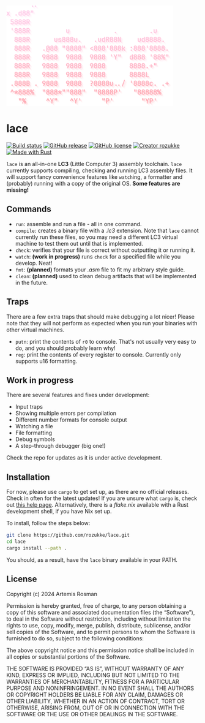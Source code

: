 ![lace logo](./logo.png)

# lace

[![Build status](https://github.com/rozukke/lace/actions/workflows/rust.yml/badge.svg?branch=main&event=push)](https://github.com/rozukke/lace/actions/workflows/rust.yml)
[![GitHub release](https://img.shields.io/github/release/rozukke/lace.svg)](https://github.com/rozukke/lace/releases/latest)
[![GitHub license](https://img.shields.io/github/license/rozukke/lace.svg)](https://github.com/rozukke/lace/blob/main/LICENSE)
[![Creator rozukke](https://img.shields.io/badge/Creator-rozukke-f497af.svg)](https://github.com/rozukke)
[![Made with Rust](https://img.shields.io/badge/Made%20with-Rust-b7410e.svg)](https://www.rust-lang.org)

`lace` is an all-in-one **LC3** (Little Computer 3) assembly toolchain. `lace` currently supports compiling, checking and
running LC3 assembly files. It will support fancy convenience features like `watch`ing, a formatter and (probably) running
with a copy of the original OS. **Some features are missing!**

## Commands
- `run`: assemble and run a file - all in one command.
- `compile`: creates a binary file with a *.lc3* extension. Note that `lace` cannot currently run these files, so you may need
a different LC3 virtual machine to test them out until that is implemented.
- `check`: verifies that your file is correct without outputting it or running it.
- `watch`: **(work in progress)** runs `check` for a specified file while you develop. Neat!
- `fmt`: **(planned)** formats your *.asm* file to fit my arbitrary style guide.
- `clean`: **(planned)** used to clean debug artifacts that will be implemented in the future.

## Traps
There are a few extra traps that should make debugging a lot nicer! Please note that they will not perform as expected when you run
your binaries with other virtual machines.
- `putn`: print the contents of `r0` to console. That's not usually very easy to do, and you should probably learn why!
- `reg`: print the contents of every register to console. Currently only supports u16 formatting.

## Work in progress
There are several features and fixes under development:
- Input traps
- Showing multiple errors per compilation
- Different number formats for console output
- Watching a file
- File formatting
- Debug symbols
- A step-through debugger (big one!)

Check the repo for updates as it is under active development.

## Installation
For now, please use `cargo` to get set up, as there are no official releases. Check in often for the latest updates! If you are
unsure what `cargo` is, check out [this help page](https://doc.rust-lang.org/cargo/getting-started/installation.html).
Alternatively, there is a *flake.nix* available with a Rust development shell, if you have Nix set up.

To install, follow the steps below:
```sh
git clone https://github.com/rozukke/lace.git
cd lace
cargo install --path .
```
You should, as a result, have the `lace` binary available in your PATH.

## License
Copyright (c) 2024 Artemis Rosman

Permission is hereby granted, free of charge, to any person obtaining a copy of this software and associated documentation files (the “Software”), to deal in the Software without restriction, including without limitation the rights to use, copy, modify, merge, publish, distribute, sublicense, and/or sell copies of the Software, and to permit persons to whom the Software is furnished to do so, subject to the following conditions:

The above copyright notice and this permission notice shall be included in all copies or substantial portions of the Software.

THE SOFTWARE IS PROVIDED “AS IS”, WITHOUT WARRANTY OF ANY KIND, EXPRESS OR IMPLIED, INCLUDING BUT NOT LIMITED TO THE WARRANTIES OF MERCHANTABILITY, FITNESS FOR A PARTICULAR PURPOSE AND NONINFRINGEMENT. IN NO EVENT SHALL THE AUTHORS OR COPYRIGHT HOLDERS BE LIABLE FOR ANY CLAIM, DAMAGES OR OTHER LIABILITY, WHETHER IN AN ACTION OF CONTRACT, TORT OR OTHERWISE, ARISING FROM, OUT OF OR IN CONNECTION WITH THE SOFTWARE OR THE USE OR OTHER DEALINGS IN THE SOFTWARE.
